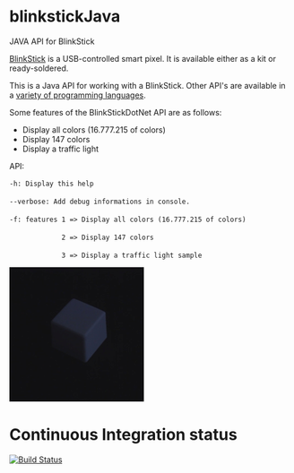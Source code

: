 # blinkstickJava
JAVA API for BlinkStick

[BlinkStick](www.blinkstick.com) is a USB-controlled smart pixel. It is
available either as a kit or ready-soldered.

This is a Java API for working with a BlinkStick.
Other API's are available in a [variety of programming
languages](http://www.blinkstick.com/help/api-implementations).

Some features of the BlinkStickDotNet API are as follows:
* Display all colors (16.777.215 of colors)
* Display 147 colors
* Display a traffic light

API:

    -h: Display this help

    --verbose: Add debug informations in console.

    -f: features 1 => Display all colors (16.777.215 of colors)

                 2 => Display 147 colors
             
                 3 => Display a traffic light sample

![demo](blinkstick-square-enclosure-240.gif)

# Continuous Integration status
[![Build Status](https://travis-ci.org/sgrillon14/blinkstickJava.svg?branch=master)](https://travis-ci.org/sgrillon14/blinkstickJava)
